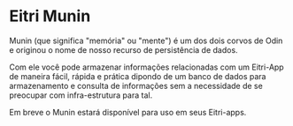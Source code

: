 # Eitri Munin

Munin (que significa "memória" ou "mente") é um dos dois corvos de Odin e originou o nome de nosso recurso de persistência de dados.

Com ele você pode armazenar informações relacionadas com um Eitri-App de maneira fácil, rápida e prática dipondo de um banco de dados para armazenamento e consulta de informações sem a necessidade de se preocupar com infra-estrutura para tal.

Em breve o Munin estará disponível para uso em seus Eitri-apps.